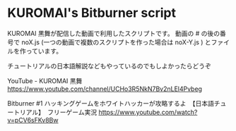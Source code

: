 # KUROMAI's Bitburner script

KUROMAI 黒舞が配信した動画で利用したスクリプトです。
動画の # の後の番号で noX.js (一つの動画で複数のスクリプトを作った場合は noX-Y.js ) とファイルを作っています。

チュートリアルの日本語解説などもやっているのでもしよかったらどうぞ

YouTube - KUROMAI 黒舞 
https://www.youtube.com/channel/UCHo3R5NkN7Bv2nLEl4Pvbeg

Bitburner #1 ハッキングゲームをホワイトハッカーが攻略するよ　【日本語チュートリアル】　フリーゲーム実況
https://www.youtube.com/watch?v=pCV6sFKv8Bw

